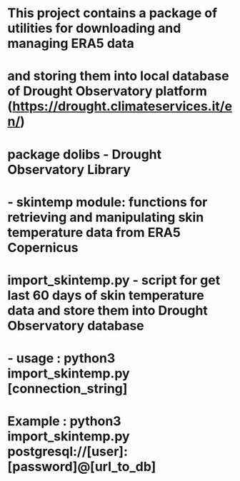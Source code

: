 # This project contains a package of utilities for downloading and managing ERA5 data
# and storing them into local database of Drought Observatory platform (https://drought.climateservices.it/en/)

# package dolibs - Drought Observatory Library
#   - skintemp module: functions for retrieving and manipulating skin temperature data from ERA5 Copernicus

# import_skintemp.py - script for get last 60 days of skin temperature data and store them into Drought Observatory database
#   - usage : python3 import_skintemp.py [connection_string]
#     Example : python3 import_skintemp.py postgresql://[user]:[password]@[url_to_db]

